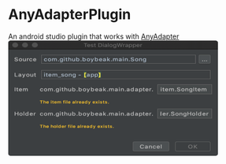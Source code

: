 # AnyAdapterPlugin
An android studio plugin that works with [AnyAdapter](https://github.com/boybeak/AnyAdapter)
<img src="https://github.com/boybeak/AnyAdapterPlugin/blob/master/any_adapter_plugin.png" width="426" height="234"/>
